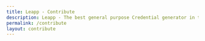 ```yaml
---
title: Leapp - Contribute
description: Leapp - The best general purpose Credential generator in the world
permalink: /contribute
layout: contribute
---
```

